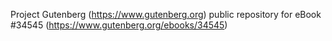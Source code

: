 Project Gutenberg (https://www.gutenberg.org) public repository for eBook #34545 (https://www.gutenberg.org/ebooks/34545)

